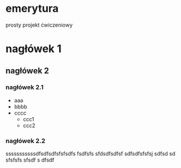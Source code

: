 # emerytura
prosty projekt ćwiczeniowy

# nagłówek 1

## nagłówek 2

### nagłówek 2.1
* aaa
* bbbb
* cccc
  * ccc1
  * ccc2

### nagłówek 2.2

sssssssssssdfsdfsdfsfsfsdfs fsdfsfs sfdsdfsdfsf
sdfsdfsfsfsj sdfsd sd sfsfsfs sfsdf s dfsdf
